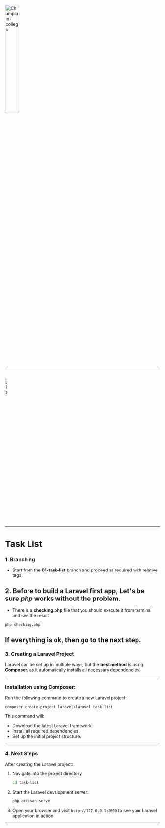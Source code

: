 
<img src="https://champlainsaintlambert.ca/wp-content/uploads/2022/07/logo-without-flag.png" alt="Champlain-college" width="30%" />

---
</br><img src="https://laravel.com/img/favicon/apple-touch-icon.png" alt="Laravel Logo" width="12%" />

---
# Task List
### 1. Branching
- Start from the **01-task-list** branch and proceed as required with relative tags.

## 2. Before to build a Laravel first app, Let's be sure *php* works without the problem.
- There is a **checking.php** file that you should execute it from terminal and see the result 
```sh
php checking.php
```
If everything is ok, then go to the next step.
---

### 3. Creating a Laravel Project
Laravel can be set up in multiple ways, but the **best method** is using **Composer**, as it automatically installs all necessary dependencies.

---

### Installation using Composer:
Run the following command to create a new Laravel project:
```sh
composer create-project laravel/laravel task-list
```
This command will:
- Download the latest Laravel framework.
- Install all required dependencies.
- Set up the initial project structure.
---

### 4. Next Steps
After creating the Laravel project:
1. Navigate into the project directory:
   ```sh
   cd task-list
   ```
2. Start the Laravel development server:
   ```sh
   php artisan serve
   ```
3. Open your browser and visit `http://127.0.0.1:8000` to see your Laravel application in action.

---

